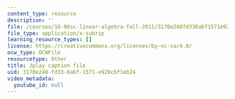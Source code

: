 ```yaml
---
content_type: resource
description: ''
file: /courses/18-06sc-linear-algebra-fall-2011/3170e240fd336abf1571e928cbf1eb24_5IGTFgPqlkw.srt
file_type: application/x-subrip
learning_resource_types: []
license: https://creativecommons.org/licenses/by-nc-sa/4.0/
ocw_type: OCWFile
resourcetype: Other
title: 3play caption file
uid: 3170e240-fd33-6abf-1571-e928cbf1eb24
video_metadata:
  youtube_id: null
---
```

